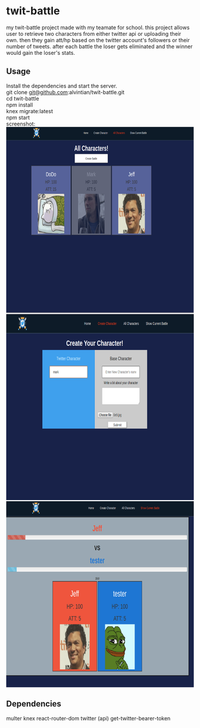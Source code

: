 # twit-battle
my twit-battle project made with my teamate for school. this project allows user to retrieve two characters from either twitter api or uploading their own.  then they gain att/hp based on the twitter account's followers or their number of tweets. after each battle the loser gets eliminated and the winner would gain the loser's stats.

## Usage
Install the dependencies and start the server.
<br>
git clone git@github.com:alvintian/twit-battle.git
<br>
cd twit-battle
<br>
npm install 
<br>
knex migrate:latest
<br>
npm start
<br>
screenshot:
<br>
<img src="screenshot/one.png" height='500px'>
<img src="screenshot/two.png" height='500px'>
<img src="screenshot/three.png" height='500px'>
## Dependencies
multer
knex
react-router-dom
twitter (api)
get-twitter-bearer-token
